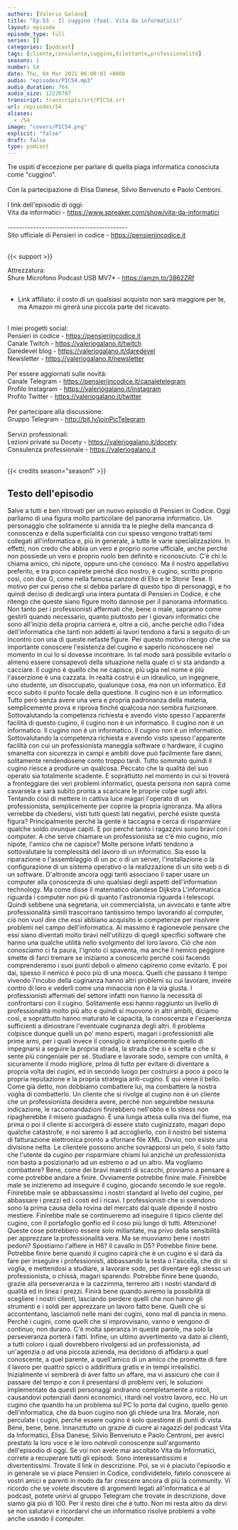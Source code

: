 ```yaml
---
authors: [Valerio Galano]
title: "Ep.53 - Il cuggino (feat. Vita da informatici)"
layout: episode
episode_type: full
series: []
categories: [podcast]
tags: [cliente,consulente,cuggino,dilettante,professionalità]
seasons: 1
number: 54
date: Thu, 04 Mar 2021 06:00:03 +0000
audio: "episodes/PIC54.mp3"
audio_duration: 764
audio_size: 12220707
transcript: transcripts/srt/PIC54.srt
url: /episodes/54
aliases: 
  - /54
image: "covers/PIC54.png"
explicit: "false"
draft: false
type: podcast
---
```

Tre ospiti d'eccezione per parlare di quella piaga informatica conosciuta come "cuggino".<br />
<br />
Con la partecipazione di Elisa Danese, Silvio Benvenuto e Paolo Centroni.<br />
<br />
I link dell'episodio di oggi: <br />
Vita da informatici - <a href="https://www.spreaker.com/show/vita-da-informatici" rel="noopener">https://www.spreaker.com/show/vita-da-informatici</a> <br />
<br />
------------------------------------------<br />
Sito ufficiale di Pensieri in codice - <a href="https://pensieriincodice.it" rel="noopener">https://pensieriincodice.it</a> <br />
<br />


{{< support >}}

Attrezzatura:<br />
Shure Microfono Podcast USB MV7* - <a href="https://amzn.to/3862ZRf" rel="noopener">https://amzn.to/3862ZRf</a>  <br />
<br />
* Link affiliato: il costo di un qualsiasi acquisto non sarà maggiore per te, ma Amazon mi girerà una piccola parte del ricavato. <br />
<br />
I miei progetti social:<br />
Pensieri in codice - <a href="https://pensieriincodice.it" rel="noopener">https://pensieriincodice.it</a> <br />
Canale Twitch - <a href="https://valeriogalano.it/twitch" rel="noopener">https://valeriogalano.it/twitch</a> <br />
Daredevel blog - <a href="https://valeriogalano.it/daredevel" rel="noopener">https://valeriogalano.it/daredevel</a> <br />
Newsletter - <a href="https://valeriogalano.it/newsletter" rel="noopener">https://valeriogalano.it/newsletter</a> <br />
<br />
Per essere aggiornati sulle novità:<br />
Canale Telegram - <a href="https://pensieriincodice.it/canaletelegram" rel="noopener">https://pensieriincodice.it/canaletelegram</a> <br />
Profilo Instagram - <a href="https://valeriogalano.it/instagram" rel="noopener">https://valeriogalano.it/instagram</a> <br />
Profilo Twitter - <a href="https://valeriogalano.it/twitter" rel="noopener">https://valeriogalano.it/twitter</a> <br />
<br />
Per partecipare alla discussione:<br />
Gruppo Telegram - <a href="http://bit.ly/joinPicTelegram" rel="noopener">http://bit.ly/joinPicTelegram</a> <br />
<br />
Servizi professionali:<br />
Lezioni private su Docety - <a href="https://valeriogalano.it/docety" rel="noopener">https://valeriogalano.it/docety</a> <br />
Consulenza professionale - <a href="https://valeriogalano.it" rel="noopener">https://valeriogalano.it</a> <br />
<br />


{{< credits season="season1" >}}

<!-- more -->

## Testo dell'episodio

Salve a tutti e ben ritrovati per un nuovo episodio di Pensieri in Codice.
Oggi parliamo di una figura molto particolare del panorama informatico.
Un personaggio che solitamente si annida tra le pieghe della mancanza di conoscenza
e della superficialità con cui spesso vengono trattati temi collegati all'informatica
e, più in generale, a tutte le varie specializzazioni.
In effetti, non credo che abbia un vero e proprio nome ufficiale,
anche perché non possiede un vero e proprio ruolo ben definito e riconosciuto.
C'è chi lo chiama amico, chi nipote,
oppure uno che conosco.
Ma il nostro appellativo preferito, e tra poco capirete perché dico nostro,
è cugino, scritto proprio così, con due G, come nella famosa canzone di Elio e le Storie Tese.
Il motivo per cui penso che si debba parlare di questo tipo di personaggi,
e ho quindi deciso di dedicargli una intera puntata di Pensieri in Codice,
è che ritengo che queste siano figure molto dannose per il panorama informatico.
Non tanto per i professionisti affermati che, bene o male,
sapranno come gestirli quando necessario,
quanto piuttosto per i giovani informatici che sono all'inizio della propria carriera
e, oltre a ciò, anche perché odio l'idea dell'informatica
che tanti non addetti ai lavori tendono a farsi a seguito di un incontro con una di queste nefaste figure.
Per questo motivo ritengo che sia importante conoscere l'esistenza del cugino
e saperlo riconoscere nel momento in cui lo si dovesse incontrare.
In tal modo sarà possibile evitarlo o almeno essere consapevoli della situazione nella quale ci si sta andando a cacciare.
Il cugino è quello che ne capisce, più ugia nel nome e più l'asserzione è una cazzata.
In realtà costrui è un idraulico, un ingegnere, uno studente, un disoccupato, qualunque cosa, ma non un informatico.
Ed ecco subito il punto focale della questione.
Il cugino non è un informatico.
Tutto però senza avere una vera e propria padronanza della materia,
semplicemente prova e riprova finché qualcosa non sembra funzionare.
Sottovalutando la competenza richiesta e avendo visto spesso l'apparente facilità di questo cugino,
il cugino non è un informatico.
Il cugino non è un informatico.
Il cugino non è un informatico.
Il cugino non è un informatico.
Sottovalutando la competenza richiesta e avendo visto spesso l'apparente facilità con cui un professionista maneggia software o hardware,
il cugino smanetta con sicurezza in campi e ambiti dove può facilmente fare danni, solitamente rendendosene conto troppo tardi.
Tutto sommato quindi il cugino riesce a produrre un qualcosa.
Peccato che la qualità del suo operato sia totalmente scadente.
E soprattutto nel momento in cui si troverà a fronteggiare dei veri problemi informatici,
questa persona non saprà come cavarsela e sarà subito pronta a scaricare le proprie colpe sugli altri.
Tentando così di mettere in cattiva luce magari l'operato di un professionista,
semplicemente per coprire la propria ignoranza.
Ma allora verrebbe da chiedersi, visti tutti questi lati negativi,
perché esiste questa figura?
Principalmente perché la gente è taccagna e cerca di risparmiare qualche soldo ovunque capiti.
E poi perché tanto i ragazzini sono bravi con i computer.
A che serve chiamare un professionista se c'è mio cugino, mio nipote, l'amico che ne capisce?
Molte persone infatti tendono a sottovalutare la complessità del lavoro di un informatico.
Sia esso la riparazione o l'assemblaggio di un pc o di un server,
l'installazione o la configurazione di un sistema operativo
o la realizzazione di un sito web o di un software.
D'altronde ancora oggi tanti associano il saper usare un computer
alla conoscenza di uno qualsiasi degli aspetti dell'information technology.
Ma come disse il matematico olandese Dijkstra
L'informatica riguarda i computer non più di quanto l'astronomia riguarda i telescopi.
Quindi sebbene una segretaria, un commercialista, un avvocato e tante altre professionalità simili
trascorrano tantissimo tempo lavorando al computer,
ciò non vuol dire che essi abbiano acquisito le competenze per risolvere problemi nel campo dell'informatica.
Al massimo è ragionevole pensare che essi siano diventati molto bravi
nell'utilizzo di quegli specifici software che hanno una qualche utilità nello svolgimento del loro lavoro.
Ciò che non conosciamo ci fa paura, l'ignoto ci spaventa,
ma anche il nemico peggiore smette di farci tremare se iniziamo a conoscerlo
perché così facendo comprenderemo i suoi punti deboli o almeno capiremo come evitarlo.
E poi dai, spesso il nemico è poco più di una mosca.
Quelli che passano il tempo vivendo l'incubo della cuginanza hanno altri problemi su cui lavorare,
inveire contro di loro e vederli come una minaccia non è la via giusta.
I professionisti affermati del settore infatti non hanno la necessità di confrontarsi con il cugino.
Solitamente essi hanno raggiunto un livello di professionalità molto più alto
e quindi si muovono in altri ambiti, diciamo così,
e soprattutto hanno maturato le capacità, la conoscenza e l'esperienza sufficienti
a dimostrare l'eventuale cuginanza degli altri.
Il problema colpisce dunque quelli un po' meno esperti, magari i professionisti alle prime armi,
per i quali invece il consiglio è semplicemente quello di impegnarsi a seguire la propria strada,
la strada che si è scelta e che si sente più congeniale per sé.
Studiare e lavorare sodo, sempre con umiltà, è sicuramente il modo migliore,
prima di tutto per evitare di diventare a propria volta dei cugini,
ed in secondo luogo per costruirsi a poco a poco la propria reputazione e la propria strategia anti-cugino.
E qui viene il bello. Come già detto, non dobbiamo combattere lui,
ma combattere la nostra voglia di combatterlo.
Un cliente che si rivolge al cugino non è un cliente che un professionista desidera avere,
perché non seguirebbe nessuna indicazione, le raccomandazioni finirebbero nell'oblio
e lo stress non ripagherebbe il misero guadagno.
È una lunga attesa sulla riva del fiume,
ma prima o poi il cliente si accorgerà di essere stato cuginizzato,
magari dopo qualche catastrofe, e noi saremo lì ad accoglierlo,
con il nostro bel sistema di fatturazione elettronica pronto a sfornare file XML.
Ovvio, non esiste una divisione netta.
Le clientele possono anche sovrapporsi un pelo,
il solo fatto che l'utente da cugino per risparmiare chiami lui anziché un professionista
non basta a posizionarlo ad un estremo o ad un altro.
Ma vogliamo combattere?
Bene, come dei bravi maestri di scacchi, proviamo a pensare a come potrebbe andare a finire.
Ovviamente potrebbe finire male.
Finirebbe male se inizieremo ad inseguire il cugino, giocando secondo le sue regole.
Finirebbe male se abbassassimo i nostri standard al livello del cugino,
per abbassare i prezzi ed i costi ed i ricavi.
I professionisti che si svendono sono la prima causa della rovina del mercato dal quale dipende il nostro mestiere.
Finirebbe male se continueremo ad inseguire il tipico cliente del cugino,
con il portafoglio gonfio ed il coso più lungo di tutti.
Attenzione! Queste cose potrebbero essere solo millantate,
ma privo della sensibilità per apprezzare la professionalità vera.
Ma se muoviamo bene i nostri pedoni?
Spostiamo l'alfiere in H6? Il cavallo in D5?
Potrebbe finire bene.
Potrebbe finire bene quando il cugino capirà che è un cugino
e si darà da fare per inseguire i professionisti,
abbassando la testa o l'ascella, che dir si voglia,
e mettendosi a studiare, a lavorare sodo,
per diventare egli stesso un professionista,
o chissà, magari sparendo.
Potrebbe finire bene quando, grazie alla perseveranza e la cazzimma,
terremo alti i nostri standard di qualità ed in linea i prezzi.
Finirà bene quando avremo la possibilità di scegliere i nostri clienti,
lasciando perdere quelli che non hanno gli strumenti e i soldi
per apprezzare un lavoro fatto bene.
Quelli che si accontentano, lasciamoli nelle mani dei cugini,
sono mal di pancia in meno.
Perché i cugini, come quelli che si improvvisano,
vanno e vengono di continuo, non durano.
C'è molta speranza in queste parole, ma solo la perseveranza porterà i fatti.
Infine, un ultimo avvertimento va dato ai clienti,
a tutti coloro i quali dovrebbero rivolgersi ad un professionista,
ad un'agenzia o ad una piccola azienda,
ma decidono di affidarsi a quel conoscente, a quel parente,
a quell'amico di un amico che promette di fare il lavoro
per quattro spicci o addirittura gratis e in tempi irrealistici.
Inizialmente vi sembrerà di aver fatto un affare,
ma vi assicuro che con il passare del tempo
e con il presentarsi di problemi veri,
le soluzioni implementate da questi personaggi andranno completamente a rotoli,
causandovi potenziali danni economici, ritardi nel vostro lavoro, ecc.
Ho un cugino che quando ha un problema sul PC
lo porta dal cugino, quello genio dell'informatica,
che da buon cugino non gli chiede una lira.
Morale, non perculate i cugini,
perché essere cugino è solo questione di punti di vista.
Bene, bene, bene.
Innanzitutto un grazie di cuore ai ragazzi del podcast Vita da Informatici,
Elisa Danese, Silvio Benvenuto e Paolo Centroni,
per averci prestato la loro voce e le loro notevoli conoscenze
sull'argomento dell'episodio di oggi.
Se voi non avete mai ascoltato Vita da Informatici,
correte a recuperare tutti gli episodi.
Sono interessantissimi e divertentissimi.
Trovate il link in descrizione.
Poi, se vi è piaciuto l'episodio
e in generale se vi piace Pensieri in Codice,
condividetelo, fatelo conoscere ai vostri amici e parenti
in modo da far crescere ancora di più la community.
Vi ricordo che se volete discutere
di argomenti legati all'informatica e al podcast,
potete unirvi al gruppo Telegram che trovate in descrizione,
dove siamo già più di 100.
Per il resto direi che è tutto.
Non mi resta altro da dirvi se non salutarvi
e ricordarvi che un informatico risolve problemi
a volte anche usando il computer.

